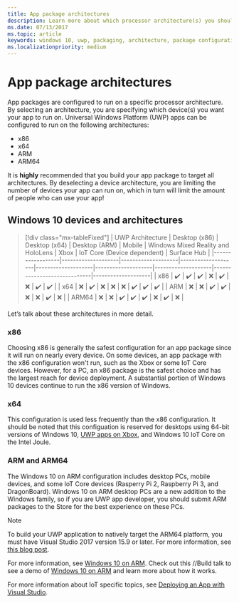 ```yaml
---
title: App package architectures
description: Learn more about which processor architecture(s) you should use when building your UWP app package.
ms.date: 07/13/2017
ms.topic: article
keywords: windows 10, uwp, packaging, architecture, package configuration
ms.localizationpriority: medium
---
```


# App package architectures

App packages are configured to run on a specific processor architecture. By selecting an architecture, you are specifying which device(s) you want your app to run on. Universal Windows Platform (UWP) apps can be configured to run on the following architectures:
- x86
- x64
- ARM
- ARM64

It is **highly** recommended that you build your app package to target all architectures. By deselecting a device architecture, you are limiting the number of devices your app can run on, which in turn will limit the amount of people who can use your app!

## Windows 10 devices and architectures

> [!div class="mx-tableFixed"]
| UWP Architecture | Desktop (x86)      | Desktop (x64)      | Desktop (ARM)      | Mobile             | Windows Mixed Reality and HoloLens           | Xbox               | IoT Core (Device dependent) | Surface Hub        |
|------------------|--------------------|--------------------|--------------------|--------------------|--------------------|--------------------|-----------------------------|--------------------|
| x86              | :heavy_check_mark: | :heavy_check_mark: | :heavy_check_mark: | :x:                | :heavy_check_mark: | :x:                | :heavy_check_mark:          | :heavy_check_mark: |
| x64              | :x:                | :heavy_check_mark: | :x:                | :x:                | :x:                | :heavy_check_mark: | :heavy_check_mark:          | :heavy_check_mark: |
| ARM               | :x:                | :x:                | :heavy_check_mark: | :heavy_check_mark: | :x:                | :x:                | :heavy_check_mark:          | :x:                |
| ARM64              | :x:                | :x:                | :heavy_check_mark: | :heavy_check_mark: | :heavy_check_mark: | :x:                | :heavy_check_mark:          | :x:                |


Let’s talk about these architectures in more detail.

### x86
Choosing x86 is generally the safest configuration for an app package since it will run on nearly every device. On some devices, an app package with the x86 configuration won't run, such as the Xbox or some IoT Core devices. However, for a PC, an x86 package is the safest choice and has the largest reach for device deployment. A substantial portion of Windows 10 devices continue to run the x86 version of Windows.

### x64
This configuration is used less frequently than the x86 configuration. It should be noted that this configuation is reserved for desktops using 64-bit versions of Windows 10, [UWP apps on Xbox](https://docs.microsoft.com/windows/uwp/xbox-apps/system-resource-allocation), and Windows 10 IoT Core on the Intel Joule.

### ARM and ARM64
The Windows 10 on ARM configuration includes desktop PCs, mobile devices, and some IoT Core devices (Rasperry Pi 2, Raspberry Pi 3, and DragonBoard). Windows 10 on ARM desktop PCs are a new addition to the Windows family, so if you are UWP app developer, you should submit ARM packages to the Store for the best experience on these PCs.

>[!NOTE]
> To build your UWP application to natively target the ARM64 platform, you must have Visual Studio 2017 version 15.9 or later. For more information, see [this blog post](https://blogs.windows.com/buildingapps/2018/11/15/official-support-for-windows-10-on-arm-development/).

For more information, see [Windows 10 on ARM](https://docs.microsoft.com/windows/uwp/porting/apps-on-arm.md). Check out this //Build talk to see a demo of [Windows 10 on ARM](https://channel9.msdn.com/Events/Build/2017/P4171) and learn more about how it works.

For more information about IoT specific topics, see [Deploying an App with Visual Studio](https://developer.microsoft.com/windows/iot/Docs/AppDeployment).
